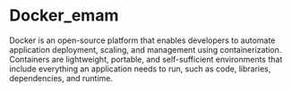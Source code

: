 # Docker_emam
Docker is an open-source platform that enables developers to automate application deployment, scaling, and management using containerization. Containers are lightweight, portable, and self-sufficient environments that include everything an application needs to run, such as code, libraries, dependencies, and runtime.
